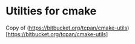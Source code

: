 # Utilties for cmake

Copy of (https://bitbucket.org/tcpan/cmake-utils)[https://bitbucket.org/tcpan/cmake-utils]

